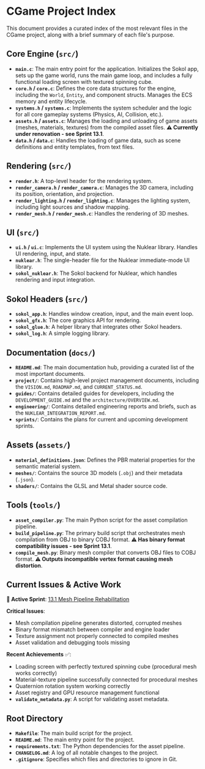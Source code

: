 # CGame Project Index

This document provides a curated index of the most relevant files in the CGame project, along with a brief summary of each file's purpose.

## Core Engine (`src/`)

-   **`main.c`**: The main entry point for the application. Initializes the Sokol app, sets up the game world, runs the main game loop, and includes a fully functional loading screen with textured spinning cube.
-   **`core.h` / `core.c`**: Defines the core data structures for the engine, including the `World`, `Entity`, and component structs. Manages the ECS memory and entity lifecycle.
-   **`systems.h` / `systems.c`**: Implements the system scheduler and the logic for all core gameplay systems (Physics, AI, Collision, etc.).
-   **`assets.h` / `assets.c`**: Manages the loading and unloading of game assets (meshes, materials, textures) from the compiled asset files. **⚠️ Currently under renovation - see Sprint 13.1**.
-   **`data.h` / `data.c`**: Handles the loading of game data, such as scene definitions and entity templates, from text files.

## Rendering (`src/`)

-   **`render.h`**: A top-level header for the rendering system.
-   **`render_camera.h` / `render_camera.c`**: Manages the 3D camera, including its position, orientation, and projection.
-   **`render_lighting.h` / `render_lighting.c`**: Manages the lighting system, including light sources and shadow mapping.
-   **`render_mesh.h` / `render_mesh.c`**: Handles the rendering of 3D meshes.

## UI (`src/`)

-   **`ui.h` / `ui.c`**: Implements the UI system using the Nuklear library. Handles UI rendering, input, and state.
-   **`nuklear.h`**: The single-header file for the Nuklear immediate-mode UI library.
-   **`sokol_nuklear.h`**: The Sokol backend for Nuklear, which handles rendering and input integration.

## Sokol Headers (`src/`)

-   **`sokol_app.h`**: Handles window creation, input, and the main event loop.
-   **`sokol_gfx.h`**: The core graphics API for rendering.
-   **`sokol_glue.h`**: A helper library that integrates other Sokol headers.
-   **`sokol_log.h`**: A simple logging library.

## Documentation (`docs/`)

-   **`README.md`**: The main documentation hub, providing a curated list of the most important documents.
-   **`project/`**: Contains high-level project management documents, including the `VISION.md`, `ROADMAP.md`, and `CURRENT_STATUS.md`.
-   **`guides/`**: Contains detailed guides for developers, including the `DEVELOPMENT_GUIDE.md` and the `architecture/OVERVIEW.md`.
-   **`engineering/`**: Contains detailed engineering reports and briefs, such as the `NUKLEAR_INTEGRATION_REPORT.md`.
-   **`sprints/`**: Contains the plans for current and upcoming development sprints.

## Assets (`assets/`)

-   **`material_definitions.json`**: Defines the PBR material properties for the semantic material system.
-   **`meshes/`**: Contains the source 3D models (`.obj`) and their metadata (`.json`).
-   **`shaders/`**: Contains the GLSL and Metal shader source code.

## Tools (`tools/`)

-   **`asset_compiler.py`**: The main Python script for the asset compilation pipeline.
-   **`build_pipeline.py`**: The primary build script that orchestrates mesh compilation from OBJ to binary COBJ format. **⚠️ Has binary format compatibility issues - see Sprint 13.1**.
-   **`compile_mesh.py`**: Binary mesh compiler that converts OBJ files to COBJ format. **⚠️ Outputs incompatible vertex format causing mesh distortion**.

## Current Issues & Active Work

**🔴 Active Sprint**: [13.1 Mesh Pipeline Rehabilitation](docs/sprints/active/13.1_mesh_pipeline_rehabilitation.md)

**Critical Issues**:
- Mesh compilation pipeline generates distorted, corrupted meshes
- Binary format mismatch between compiler and engine loader
- Texture assignment not properly connected to compiled meshes
- Asset validation and debugging tools missing

**Recent Achievements** ✅:
- Loading screen with perfectly textured spinning cube (procedural mesh works correctly)
- Material-texture pipeline successfully connected for procedural meshes
- Quaternion rotation system working correctly
- Asset registry and GPU resource management functional
-   **`validate_metadata.py`**: A script for validating asset metadata.

## Root Directory

-   **`Makefile`**: The main build script for the project.
-   **`README.md`**: The main entry point for the project.
-   **`requirements.txt`**: The Python dependencies for the asset pipeline.
-   **`CHANGELOG.md`**: A log of all notable changes to the project.
-   **`.gitignore`**: Specifies which files and directories to ignore in Git.
